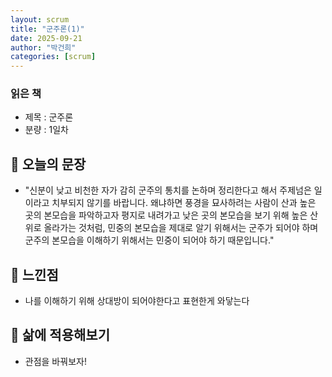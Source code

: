```yaml
---
layout: scrum
title: "군주론(1)"
date: 2025-09-21
author: "박건희"
categories: [scrum]
---
```


### 읽은 책
- 제목 : 군주론
- 분량 : 1일차

## 📝 오늘의 문장
- "신분이 낮고 비천한 자가 감히 군주의 통치를 논하며 정리한다고 해서 주제넘은 일이라고 치부되지 않기를 바랍니다. 왜냐하면 풍경을 묘사하려는 사람이 산과 높은 곳의 본모습을 파악하고자 평지로 내려가고 낮은 곳의 본모습을 보기 위해 높은 산 위로 올라가는 것처럼, 민중의 본모습을 제대로 알기 위해서는 군주가 되어야 하며 군주의 본모습을 이해하기 위해서는 민중이 되어야 하기 때문입니다."

## 💭 느낀점
- 나를 이해하기 위해 상대방이 되어야한다고 표현한게 와닿는다

## 🎯 삶에 적용해보기 
- 관점을 바꿔보자!
